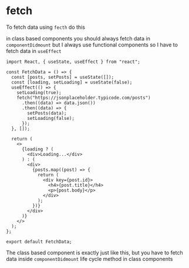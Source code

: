 # fetch

To fetch data using `fecth` do this

in class based components you should always fetch data in `componentDidmount` but I always use functional components so I have to fetch data in `useEffect`

```
import React, { useState, useEffect } from "react";

const FetchData = () => {
  const [posts, setPosts] = useState([]);
  const [loading, setLoading] = useState(false);
  useEffect(() => {
    setLoading(true);
    fetch("https://jsonplaceholder.typicode.com/posts")
      .then((data) => data.json())
      .then((data) => {
        setPosts(data);
        setLoading(false);
      });
  }, []);

  return (
    <>
      {loading ? (
        <div>Loading...</div>
      ) : (
        <div>
          {posts.map((post) => {
            return (
              <div key={post.id}>
                <h4>{post.title}</h4>
                <p>{post.body}</p>
              </div>
            );
          })}
        </div>
      )}
    </>
  );
};

export default FetchData;
```

The class based component is exactly just like this, but you have to fetch data inside `componentDidmount` life cycle method in class components
